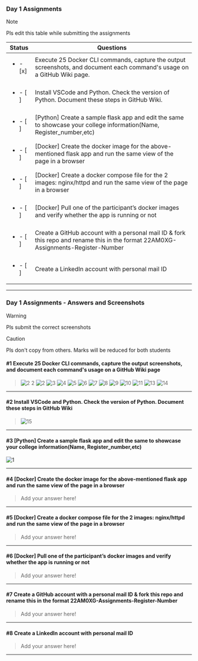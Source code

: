 ### Day 1 Assignments

> [!NOTE]
> Pls edit this table while submitting the assignments

| Status         | Questions     | 
|----------------|---------------|
| <ul><li>- [x] </li></ul> | Execute 25 Docker CLI commands, capture the output screenshots, and document each command's usage on a GitHub Wiki page. |
| <ul><li>- [ ] </li></ul> | Install VSCode and Python. Check the version of Python. Document these steps in GitHub Wiki. |
| <ul><li>- [ ] </li></ul> | [Python] Create a sample flask app and edit the same to showcase your college information(Name, Register_number,etc) |
| <ul><li>- [ ] </li></ul> | [Docker] Create the docker image for the above-mentioned flask app and run the same view of the page in a browser |
| <ul><li>- [ ] </li></ul> | [Docker] Create a docker compose file for the 2 images: nginx/httpd and run the same view of the page in a browser |
| <ul><li>- [ ] </li></ul> | [Docker] Pull one of the participant’s docker images and verify whether the app is running or not  |
| <ul><li>- [ ] </li></ul> | Create a GitHub account with a personal mail ID & fork this repo and rename this in the format 22AM0XG-Assignments-Register-Number  |
| <ul><li>- [ ] </li></ul> | Create a LinkedIn account with personal mail ID  |

***

### Day 1 Assignments - Answers and Screenshots

> [!WARNING]
> Pls submit the correct screenshots

> [!CAUTION]
> Pls don't copy from others. Marks will be reduced for both students

#### #1 Execute 25 Docker CLI commands, capture the output screenshots, and document each command's usage on a GitHub Wiki page
> ![2 2](https://github.com/user-attachments/assets/62bb6a68-b901-4008-908c-f7940871340f)
> ![2](https://github.com/user-attachments/assets/de6f736e-aed0-4a43-8dfc-d1a0ef3f8cd3)
> ![3](https://github.com/user-attachments/assets/c64c6a3f-665c-4203-8d72-892e3fe29f8c)
> ![4](https://github.com/user-attachments/assets/5d100394-dcc4-431a-8100-c20bf9e2f7d8)
> ![5](https://github.com/user-attachments/assets/ff759293-8c95-439f-b64a-a6f68633138c)
> ![6](https://github.com/user-attachments/assets/fc894973-b427-487a-9204-94e0e8dbd9cd)
> ![7](https://github.com/user-attachments/assets/6d2ff43c-d7b8-4c56-a70b-fd09a1dacb94)
> ![8](https://github.com/user-attachments/assets/b3a63e79-c0b7-47b5-8551-e38598554c3b)
> ![9](https://github.com/user-attachments/assets/e65f3df0-870a-4fcd-8b3d-ee73ce552854)
> ![10](https://github.com/user-attachments/assets/1ed25362-494b-4388-9442-ca7f7c25013c)
> ![11](https://github.com/user-attachments/assets/b08c9202-a7c3-45cc-8d58-c6b71ab96c78)
> ![13](https://github.com/user-attachments/assets/d1723789-b8c3-41ca-b404-0e56c2239727)
> ![14](https://github.com/user-attachments/assets/1b2f33ec-7af2-4703-935a-afb72d9722a0)



***

#### #2 Install VSCode and Python. Check the version of Python. Document these steps in GitHub Wiki
> ![15](https://github.com/user-attachments/assets/2e9021e3-b6f2-4d4a-8316-8d93d673e45f)


***

#### #3 [Python] Create a sample flask app and edit the same to showcase your college information(Name, Register_number,etc)
![1](https://github.com/user-attachments/assets/6fcf9135-450b-4ee9-88ef-1b8ecc50f440)



***

#### #4 [Docker] Create the docker image for the above-mentioned flask app and run the same view of the page in a browser
> Add your answer here!

***


#### #5 [Docker] Create a docker compose file for the 2 images: nginx/httpd and run the same view of the page in a browser
> Add your answer here!

***

#### #6 [Docker] Pull one of the participant’s docker images and verify whether the app is running or not
> Add your answer here!

***

#### #7 Create a GitHub account with a personal mail ID & fork this repo and rename this in the format 22AM0XG-Assignments-Register-Number
> Add your answer here!

***

#### #8 Create a LinkedIn account with personal mail ID
> Add your answer here!

***
